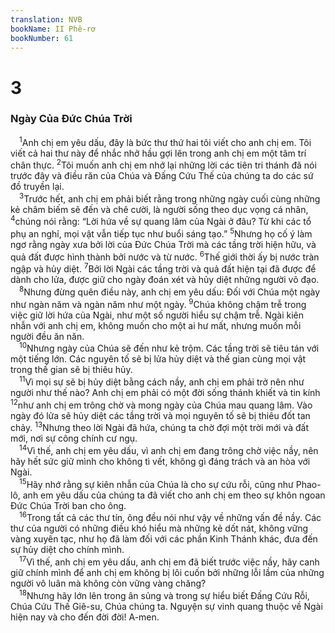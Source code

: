 ```yaml
---
translation: NVB
bookName: II Phê-rơ 
bookNumber: 61
---
```


<div class="title"><h1>3</h1><h3>Ngày Của Đức Chúa Trời </h3></div>
<span class="verse 2phi_3_1"> <sup>1</sup>Anh chị em yêu dấu, đây là bức thư thứ hai tôi viết cho anh chị em. Tôi viết cả hai thư này để nhắc nhở hầu gợi lên trong anh chị em một tâm trí chân thực. </span>
<span class="verse 2phi_3_2"><sup>2</sup>Tôi muốn anh chị em nhớ lại những lời các tiên tri thánh đã nói trước đây và điều răn của Chúa và Đấng Cứu Thế của chúng ta do các sứ đồ truyền lại. <br/></span>
<span class="verse 2phi_3_3"> <sup>3</sup>Trước hết, anh chị em phải biết rằng trong những ngày cuối cùng những kẻ châm biếm sẽ đến và chê cười, là người sống theo dục vọng cá nhân, </span>
<span class="verse 2phi_3_4"><sup>4</sup>chúng nói rằng: “Lời hứa về sự quang lâm của Ngài ở đâu? Từ khi các tổ phụ an nghỉ, mọi vật vẫn tiếp tục như buổi sáng tạo.” </span>
<span class="verse 2phi_3_5"><sup>5</sup>Nhưng họ cố ý làm ngơ rằng ngày xưa bởi lời của Đức Chúa Trời mà các tầng trời hiện hữu, và quả đất được hình thành bởi nước và từ nước. </span>
<span class="verse 2phi_3_6"><sup>6</sup>Thế giới thời ấy bị nước tràn ngập và hủy diệt. </span>
<span class="verse 2phi_3_7"><sup>7</sup>Bởi lời Ngài các tầng trời và quả đất hiện tại đã được để dành cho lửa, được giữ cho ngày đoán xét và hủy diệt những người vô đạo. <br/></span>
<span class="verse 2phi_3_8"> <sup>8</sup>Nhưng đừng quên điều này, anh chị em yêu dấu: Đối với Chúa một ngày như ngàn năm và ngàn năm như một ngày. </span>
<span class="verse 2phi_3_9"><sup>9</sup>Chúa không chậm trễ trong việc giữ lời hứa của Ngài, như một số người hiểu sự chậm trễ. Ngài kiên nhẫn với anh chị em, không muốn cho một ai hư mất, nhưng muốn mỗi người đều ăn năn. <br/></span>
<span class="verse 2phi_3_10"> <sup>10</sup>Nhưng ngày của Chúa sẽ đến như kẻ trộm. Các tầng trời sẽ tiêu tán với một tiếng lớn. Các nguyên tố sẽ bị lửa hủy diệt và thế gian cùng mọi vật trong thế gian sẽ bị thiêu hủy. <br/></span>
<span class="verse 2phi_3_11"> <sup>11</sup>Vì mọi sự sẽ bị hủy diệt bằng cách nầy, anh chị em phải trở nên như người như thế nào? Anh chị em phải có một đời sống thánh khiết và tin kính </span>
<span class="verse 2phi_3_12"><sup>12</sup>như anh chị em trông chờ và mong ngày của Chúa mau quang lâm. Vào ngày đó lửa sẽ hủy diệt các tầng trời và mọi nguyên tố sẽ bị thiêu đốt tan chảy. </span>
<span class="verse 2phi_3_13"><sup>13</sup>Nhưng theo lời Ngài đã hứa, chúng ta chờ đợi một trời mới và đất mới, nơi sự công chính cư ngụ. <br/></span>
<span class="verse 2phi_3_14"> <sup>14</sup>Vì thế, anh chị em yêu dấu, vì anh chị em đang trông chờ việc nầy, nên hãy hết sức giữ mình cho không tì vết, không gì đáng trách và an hòa với Ngài. <br/></span>
<span class="verse 2phi_3_15"> <sup>15</sup>Hãy nhớ rằng sự kiên nhẫn của Chúa là cho sự cứu rỗi, cũng như Phao-lô, anh em yêu dấu của chúng ta đã viết cho anh chị em theo sự khôn ngoan Đức Chúa Trời ban cho ông. <br/></span>
<span class="verse 2phi_3_16"> <sup>16</sup>Trong tất cả các thư tín, ông đều nói như vậy về những vấn đề nầy. Các thư của người có những điều khó hiểu mà những kẻ dốt nát, không vững vàng xuyên tạc, như họ đã làm đối với các phần Kinh Thánh khác, đưa đến sự hủy diệt cho chính mình. <br/></span>
<span class="verse 2phi_3_17"> <sup>17</sup>Vì thế, anh chị em yêu dấu, anh chị em đã biết trước việc nầy, hãy canh giữ chính mình để anh chị em không bị lôi cuốn bởi những lỗi lầm của những người vô luân mà không còn vững vàng chăng? <br/></span>
<span class="verse 2phi_3_18"> <sup>18</sup>Nhưng hãy lớn lên trong ân sủng và trong sự hiểu biết Đấng Cứu Rỗi, Chúa Cứu Thế Giê-su, Chúa chúng ta. Nguyện sự vinh quang thuộc về Ngài hiện nay và cho đến đời đời! A-men. <br/></span>
